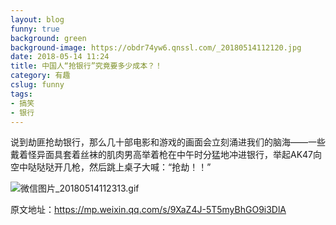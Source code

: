 ```yaml
---
layout: blog
funny: true
background: green
background-image: https://obdr74yw6.qnssl.com/_20180514112120.jpg
date: 2018-05-14 11:24
title: 中国人“抢银行”究竟要多少成本？！
category: 有趣
cslug: funny
tags:
- 搞笑
- 银行
---
```


说到劫匪抢劫银行，那么几十部电影和游戏的画面会立刻涌进我们的脑海——一些戴着怪异面具套着丝袜的肌肉男高举着枪在中午时分猛地冲进银行，举起AK47向空中哒哒哒开几枪，然后跳上桌子大喊：“抢劫！！”  


![微信图片_20180514112313.gif](https://i.loli.net/2018/05/14/5af90219f03c5.gif)

原文地址：https://mp.weixin.qq.com/s/9XaZ4J-5T5myBhGO9i3DlA